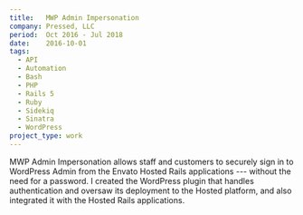```yaml
---
title:   MWP Admin Impersonation
company: Pressed, LLC
period:  Oct 2016 - Jul 2018
date:    2016-10-01
tags:
  - API
  - Automation
  - Bash
  - PHP
  - Rails 5
  - Ruby
  - Sidekiq
  - Sinatra
  - WordPress
project_type: work
---
```


MWP Admin Impersonation allows staff and customers to securely sign in to
WordPress Admin from the Envato Hosted Rails applications --- without the need
for a password. I created the WordPress plugin that handles authentication and
oversaw its deployment to the Hosted platform, and also integrated it with the
Hosted Rails applications.
